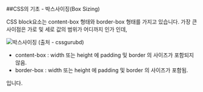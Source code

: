 ##CSS의 기초 - 박스사이징(Box Sizing)

CSS block요소는 content-box 형태와 border-box 형태를 가지고 있습니다.
가장 큰 사이점은 가로 및 세로 값의 범위가 어디까지 인가 인데,

![박스사이징](https://cssgurubd.files.wordpress.com/2015/01/box-model_css2_vs_css3.png)
(출처 - cssgurubd)

- content-box : width 또는 height 에 padding 및 border 의 사이즈가 포함되지 않음.
- border-box : width 또는 height 에 padding 및 border 의 사이즈가 포함됨.

입니다.



